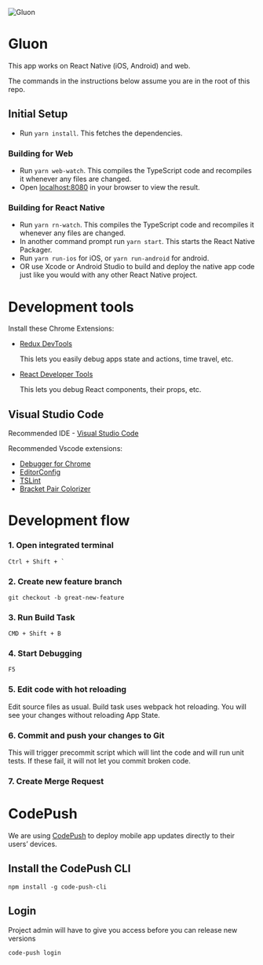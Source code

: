 ![Gluon](https://raw.githubusercontent.com/gluon-project/gluon-rxp/master/web-static/web-title.jpg)

# Gluon

This app works on React Native (iOS, Android) and web.

The commands in the instructions below assume you are in the root of this repo.

## Initial Setup

- Run `yarn install`. This fetches the dependencies.

### Building for Web

- Run `yarn web-watch`. This compiles the TypeScript code and recompiles it whenever any files are changed.
- Open [localhost:8080](http://localhost:8080) in your browser to view the result.

### Building for React Native

- Run `yarn rn-watch`. This compiles the TypeScript code and recompiles it whenever any files are changed.
- In another command prompt run `yarn start`. This starts the React Native Packager.
- Run `yarn run-ios` for iOS, or `yarn run-android` for android.
- OR use Xcode or Android Studio to build and deploy the native app code just like you would with any other React Native project. 


# Development tools

Install these Chrome Extensions:

* [Redux DevTools](http://extension.remotedev.io/) 

    This lets you easily debug apps state and actions, time travel, etc.
    
* [React Developer Tools](https://chrome.google.com/webstore/detail/react-developer-tools/fmkadmapgofadopljbjfkapdkoienihi) 

    This lets you debug React components, their props, etc.


## Visual Studio Code

Recommended IDE - [Visual Studio Code](https://code.visualstudio.com/)

Recommended Vscode extensions:

* [Debugger for Chrome](https://marketplace.visualstudio.com/items?itemName=msjsdiag.debugger-for-chrome)
* [EditorConfig](https://marketplace.visualstudio.com/items?itemName=EditorConfig.EditorConfig)
* [TSLint](https://marketplace.visualstudio.com/items?itemName=eg2.tslint)
* [Bracket Pair Colorizer](https://marketplace.visualstudio.com/items?itemName=CoenraadS.bracket-pair-colorizer)

# Development flow

### 1. Open integrated terminal

``Ctrl + Shift + ` ``

### 2. Create new feature branch

```
git checkout -b great-new-feature
```

### 3. Run Build Task

`CMD + Shift + B`

### 4. Start Debugging

`F5`

### 5. Edit code with hot reloading

Edit source files as usual. Build task uses webpack hot reloading. You will see your changes without reloading App State.

### 6. Commit and push your changes to Git

This will trigger precommit script which will lint the code and will run unit tests. If these fail, it will not let you commit broken code.

### 7. Create Merge Request

# CodePush

We are using [CodePush](https://microsoft.github.io/code-push/) to deploy mobile app updates directly to their users’ devices.

## Install the CodePush CLI

```
npm install -g code-push-cli
```

## Login

Project admin will have to give you access before you can release new versions

```
code-push login
```

